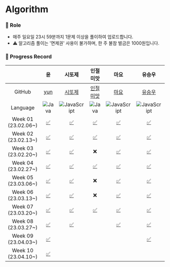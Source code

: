 # Algorithm

### 📍 Role

- 매주 일요일 23시 59분까지 1문제 이상을 풀이하여 업로드합니다.
- ⚠️ 알고리즘 풀이는 '면제권' 사용이 불가하며, 한 주 불참 벌금은 1000원입니다.

### 📍 Progress Record


|                        |                                                        윤                                                        |                                                               시또제                                                               |                                                                                                                   인절미맛                                                                                                                   |                                                                                           마요                                                                                           |                                                                            유승우                                                                            |                                                            취할준비생                                                            |                                                             Min                                                             |                                                                                   Jureamer                                                                                   |                                                                                    장종욱                                                                                    |                                                      YS                                                      |
| :-----------------------: | :----------------------------------------------------------------------------------------------------------------: | :----------------------------------------------------------------------------------------------------------------------------------: | :--------------------------------------------------------------------------------------------------------------------------------------------------------------------------------------------------------------------------------------------: | :----------------------------------------------------------------------------------------------------------------------------------------------------------------------------------------: | :------------------------------------------------------------------------------------------------------------------------------------------------------------: | :--------------------------------------------------------------------------------------------------------------------------------: | :----------------------------------------------------------------------------------------------------------------------------: | :-----------------------------------------------------------------------------------------------------------------------------------------------------------------------------: | :----------------------------------------------------------------------------------------------------------------------------------------------------------------------------: | :-------------------------------------------------------------------------------------------------------------: |
|         GitHub         |                                       [yun](https://github.com/yunji1201)                                       |                                               [시또제](https://github.com/leesiyun)                                               |                                                                                                  [인절미맛](https://awasteland.github.io/)                                                                                                  |                                                                            [마요](https://github.com/mayo516)                                                                            |                                                            [유승우](https://github.com/berenickt)                                                            |                                             [취할준비생](https://github.com/cyd5538)                                             |                                           [Min](https://github.com/Minju20200305)                                           |                                                                    [Jureamer](https://github.com/jureamer)                                                                    |                                                                    [장종욱](https://github.com/kowo1001)                                                                    |                                       [YS](https://github.com/yeongsik)                                       |
|        Language        |        ![Java](https://img.shields.io/badge/Java-ED8B00?style=for-the-badge&logo=openjdk&logoColor=white)        |    ![JavaScript](https://img.shields.io/badge/javascript-%23323330.svg?style=for-the-badge&logo=javascript&logoColor=%23F7DF1E)    |                                                                      ![Java](https://img.shields.io/badge/Java-ED8B00?style=for-the-badge&logo=openjdk&logoColor=white)                                                                      |                               ![JavaScript](https://img.shields.io/badge/javascript-%23323330.svg?style=for-the-badge&logo=javascript&logoColor=%23F7DF1E)                               |                 ![JavaScript](https://img.shields.io/badge/javascript-%23323330.svg?style=for-the-badge&logo=javascript&logoColor=%23F7DF1E)                 |   ![JavaScript](https://img.shields.io/badge/javascript-%23323330.svg?style=for-the-badge&logo=javascript&logoColor=%23F7DF1E)   | ![JavaScript](https://img.shields.io/badge/javascript-%23323330.svg?style=for-the-badge&logo=javascript&logoColor=%23F7DF1E) |                                    ![Python](https://img.shields.io/badge/python-3670A0?style=for-the-badge&logo=python&logoColor=ffdd54)                                    |                                    ![Python](https://img.shields.io/badge/python-3670A0?style=for-the-badge&logo=python&logoColor=ffdd54)                                    |      ![Java](https://img.shields.io/badge/Java-ED8B00?style=for-the-badge&logo=openjdk&logoColor=white)      |
| Week 01</br>(23.02.06~) |               [✅](https://github.com/get-into-the-coding-field/Algorithm/tree/main/%EC%9C%A4/w1)               | [✅](https://github.com/get-into-the-coding-field/Algorithm/blob/main/%EC%8B%9C%EB%98%90%EC%A0%9C/hackerRank/electronics-shop.mdx) |                                                   [✅](https://github.com/get-into-the-coding-field/Algorithm/blob/main/%EC%9D%B8%EC%A0%88%EB%AF%B8%EB%A7%9B/23-02_1%EC%A3%BC%EC%B0%A8.md)                                                   |                   [✅](https://github.com/get-into-the-coding-field/Algorithm/blob/main/%EB%A7%88%EC%9A%94/%EC%8A%A4%ED%83%9D%ED%81%90/%ED%94%84%EB%A6%B0%ED%84%B0.js)                   |                             [✅](https://github.com/get-into-the-coding-field/Algorithm/blob/main/유승우/week1_공주구하기-큐.js)                             | [✅](https://github.com/get-into-the-coding-field/Algorithm/tree/main/%EC%B7%A8%ED%95%A0%EC%A4%80%EB%B9%84%EC%83%9D/programmers) |                                                                                                                              |                [✅](https://github.com/get-into-the-coding-field/Algorithm/blob/main/%EC%A3%BC%EB%A6%AC%EB%A8%B8/2-2w/%EB%95%85%EB%94%B0%EB%A8%B9%EA%B8%B0.py)                |                           [✅](https://github.com/get-into-the-coding-field/Algorithm/blob/main/%EC%9E%A5%EC%A2%85%EC%9A%B1/bacjoon_countword.mdx)                           |                                                      ❌                                                      |
| Week 02</br>(23.02.13~) |          [✅](https://github.com/get-into-the-coding-field/Algorithm/tree/main/%EC%9C%A4/w2/emergency)          |           [✅](https://github.com/get-into-the-coding-field/Algorithm/tree/main/시또제/hackerRank/cats-and-a-mouse.mdx)           |                            [✅](https://github.com/get-into-the-coding-field/Algorithm/blob/main/%EC%9D%B8%EC%A0%88%EB%AF%B8%EB%A7%9B/%EC%95%8C%EA%B3%A0%EB%A6%AC%EC%A6%98/%EB%B0%B1%EC%A4%80/23-02-19-ag2.java)                            |                                       [✅](https://github.com/get-into-the-coding-field/Algorithm/tree/main/%EB%A7%88%EC%9A%94/%ED%95%B4%EC%8B%9C)                                       |                       [✅](https://github.com/get-into-the-coding-field/Algorithm/blob/main/유승우/week2_LRU-kakao-2-unshift-splie.js)                       |    [✅](https://github.com/get-into-the-coding-field/Algorithm/tree/main/%EC%B7%A8%ED%95%A0%EC%A4%80%EB%B9%84%EC%83%9D/11659)    |                                                                                                                              |        [✅](https://github.com/get-into-the-coding-field/Algorithm/blob/main/%EC%A3%BC%EB%A6%AC%EB%A8%B8/%EC%89%AC%EC%9A%B4%20%EC%B5%9C%EB%8B%A8%EA%B1%B0%EB%A6%AC.py)        |                         [✅](https://github.com/get-into-the-coding-field/Algorithm/blob/main/%EC%9E%A5%EC%A2%85%EC%9A%B1/programmers_ponketmon.mdx)                         | [✅](https://github.com/get-into-the-coding-field/Algorithm/tree/97ae2cefb2fd6030a0cde403fa6f4ce5c8229899/ys) |
| Week 03</br>(23.02.20~) |    [✅](https://github.com/get-into-the-coding-field/Algorithm/blob/main/%EC%9C%A4/w3/ballgame/BallGame.java)    |            [✅](https://github.com/get-into-the-coding-field/Algorithm/tree/main/시또제/hackerRank/picking-numbers.mdx)            |                                                                                                                      ❌                                                                                                                      |                                       [✅](https://github.com/get-into-the-coding-field/Algorithm/commit/086f115cd77bddc8b969ff7ecacde89f4ce8536e)                                       | [✅](https://github.com/get-into-the-coding-field/Algorithm/blob/main/%EC%9C%A0%EC%8A%B9%EC%9A%B0/week3_%EC%A1%B0%ED%95%A9%20%EA%B5%AC%ED%95%98%EA%B8%B0.js) |    [✅](https://github.com/get-into-the-coding-field/Algorithm/tree/main/%EC%B7%A8%ED%95%A0%EC%A4%80%EB%B9%84%EC%83%9D/11478)    |                                                                                                                              | [✅](https://github.com/get-into-the-coding-field/Algorithm/blob/main/%EC%A3%BC%EB%A6%AC%EB%A8%B8/2-3w/%EB%A1%A4%EC%BC%80%EC%9D%B4%ED%81%AC%20%EC%9E%90%EB%A5%B4%EA%B8%B0.py) |                      [✅](https://github.com/get-into-the-coding-field/Algorithm/blob/main/%EC%9E%A5%EC%A2%85%EC%9A%B1/leetcode/leetcode_substring.mdx)                      |                   [✅](https://github.com/get-into-the-coding-field/Algorithm/tree/main/ys)                   |
| Week 04</br>(23.02.27~) | [✅](https://github.com/get-into-the-coding-field/Algorithm/blob/main/%EC%9C%A4/w4/lengthSlice/LengthSlice.java) |            [✅](https://github.com/get-into-the-coding-field/Algorithm/tree/main/시또제/hackerRank/the-hurdle-race.mdx)            | [✅](https://github.com/get-into-the-coding-field/Algorithm/blob/main/%EC%9D%B8%EC%A0%88%EB%AF%B8%EB%A7%9B/%EC%95%8C%EA%B3%A0%EB%A6%AC%EC%A6%98/%EB%B0%B1%EC%A4%80/1%EC%B0%A8%EC%9B%90%20%EB%B0%B0%EC%97%B4(%EC%B5%9C%EB%8C%80%EA%B0%92).md) |          [✅](https://github.com/get-into-the-coding-field/Algorithm/blob/main/%EB%A7%88%EC%9A%94/%EA%B7%B8%EB%9E%98%ED%94%84/%EA%B0%80%EC%9E%A5%EB%A8%BC%EB%85%B8%EB%93%9C.js)          |                             [✅](https://github.com/get-into-the-coding-field/Algorithm/blob/main/유승우/week4_돌다리-건너기.js)                             |    [✅](https://github.com/get-into-the-coding-field/Algorithm/tree/main/%EC%B7%A8%ED%95%A0%EC%A4%80%EB%B9%84%EC%83%9D/1912)    |                                                                                                                              |          [✅](https://github.com/get-into-the-coding-field/Algorithm/blob/main/%EC%A3%BC%EB%A6%AC%EB%A8%B8/2-4w/%ED%9A%8C%EC%9D%98%EC%8B%A4%20%EB%B0%B0%EC%A0%95.py)          |      [✅](https://github.com/get-into-the-coding-field/Algorithm/blob/main/%EC%9E%A5%EC%A2%85%EC%9A%B1/programmers/player%20who%20did%20not%20finish%20the%20race.mdx)      |                                                      ❌                                                      |
| Week 05</br>(23.03.06~) | [✅](https://github.com/get-into-the-coding-field/Algorithm/blob/main/%EC%9C%A4/w5/competition/Competition.java) |          [✅](https://github.com/get-into-the-coding-field/Algorithm/tree/main/시또제/hackerRank/designer-pdf-viewer.mdx)          |                                                                                                                      ❌                                                                                                                      |                         [✅](https://github.com/get-into-the-coding-field/Algorithm/tree/main/%EB%A7%88%EC%9A%94/%ED%8C%8C%EC%9D%B4%EC%8D%AC%EA%B8%B0%EB%B3%B8)                         |                                [✅](https://github.com/get-into-the-coding-field/Algorithm/blob/main/유승우/week5-폰켓몬.js)                                |    [✅](https://github.com/get-into-the-coding-field/Algorithm/tree/main/%EC%B7%A8%ED%95%A0%EC%A4%80%EB%B9%84%EC%83%9D/1644)    |                                                                                                                              |   [✅](https://github.com/get-into-the-coding-field/Algorithm/blob/main/%EC%A3%BC%EB%A6%AC%EB%A8%B8/3-1w/%5B3%EC%B0%A8%5D%20%EB%B0%A9%EA%B8%88%20%EA%B7%B8%20%EA%B3%A1.py)   |                    [✅](https://github.com/get-into-the-coding-field/Algorithm/blob/main/%EC%9E%A5%EC%A2%85%EC%9A%B1/programmers/hash/phonebooklist.mdx)                    |          [✅](https://github.com/get-into-the-coding-field/Algorithm/blob/main/ys/boj/Boj2240.java)          |
| Week 06</br>(23.03.13~) |  [✅](https://github.com/get-into-the-coding-field/Algorithm/blob/main/%EC%9C%A4/w6/caesarCode/CaesarCode.java)  |           [✅](https://github.com/get-into-the-coding-field/Algorithm/tree/main/시또제/hackerRank/counting-valleys.mdx)           |                                                                                                                      ❌                                                                                                                      |                         [✅](https://github.com/get-into-the-coding-field/Algorithm/tree/main/%EB%A7%88%EC%9A%94/%ED%8C%8C%EC%9D%B4%EC%8D%AC%EA%B8%B0%EB%B3%B8)                         |                           [✅](https://github.com/get-into-the-coding-field/Algorithm/blob/main/유승우/week6_완주하지못한선수.js)                           |    [✅](https://github.com/get-into-the-coding-field/Algorithm/tree/main/%EC%B7%A8%ED%95%A0%EC%A4%80%EB%B9%84%EC%83%9D/2156)    |                                                                                                                              |                [✅](https://github.com/get-into-the-coding-field/Algorithm/blob/main/%EC%A3%BC%EB%A6%AC%EB%A8%B8/3-2w/2589.%20%EB%B3%B4%EB%AC%BC%EC%84%AC.py)                |                      [✅](https://github.com/get-into-the-coding-field/Algorithm/blob/main/%EC%9E%A5%EC%A2%85%EC%9A%B1/programmers/hash/Camouflage.mdx)                      |     [✅](https://github.com/get-into-the-coding-field/Algorithm/blob/main/ys/programmers/Prog12947.java)     |
| Week 07</br>(23.03.20~) |     [✅](https://github.com/get-into-the-coding-field/Algorithm/blob/main/%EC%9C%A4/w7/AlienDictionary.java)     |           [✅](https://github.com/get-into-the-coding-field/Algorithm/tree/main/시또제/hackerRank/between-two-sets.mdx)           |                                [✅](https://github.com/get-into-the-coding-field/Algorithm/blob/main/%EC%9D%B8%EC%A0%88%EB%AF%B8%EB%A7%9B/%EC%95%8C%EA%B3%A0%EB%A6%AC%EC%A6%98/%EB%B0%B1%EC%A4%80/3052.java)                                | [✅](https://github.com/get-into-the-coding-field/Algorithm/blob/main/%EB%A7%88%EC%9A%94/%EA%B8%B0%EB%B3%B8%EB%AC%B8%EC%A0%9C/%ED%94%BC%EC%9E%90%EB%82%98%EB%88%A0%EB%A8%B9%EA%B8%B0.py) |                               [✅](https://github.com/get-into-the-coding-field/Algorithm/blob/main/유승우/week7_기능개발.js)                               |    [✅](https://github.com/get-into-the-coding-field/Algorithm/tree/main/%EC%B7%A8%ED%95%A0%EC%A4%80%EB%B9%84%EC%83%9D/1931)    |                                                                                                                              |                     [✅](https://github.com/get-into-the-coding-field/Algorithm/blob/main/%EC%A3%BC%EB%A6%AC%EB%A8%B8/3-3w/1238.%20%ED%8C%8C%ED%8B%B0.py)                     |     [✅](https://github.com/get-into-the-coding-field/Algorithm/blob/main/%EC%9E%A5%EC%A2%85%EC%9A%B1/programmers/stack%26que/%EA%B8%B0%EB%8A%A5%EA%B0%9C%EB%B0%9C.mdx)     |                                                                                                              |
| Week 08</br>(23.03.27~) |        [✅](https://github.com/get-into-the-coding-field/Algorithm/blob/main/%EC%9C%A4/w8/LifeBoat.java)        |            [✅](https://github.com/get-into-the-coding-field/Algorithm/tree/main/시또제/hackerRank/a-very-big-sum.mdx)            |                                                                                                                                                                                                                                              |       [✅](https://github.com/get-into-the-coding-field/Algorithm/blob/main/%EB%A7%88%EC%9A%94/%EA%B7%B8%EB%A6%AC%EB%94%94/%ED%81%B0%20%EC%88%98%EC%9D%98%20%EB%B2%95%EC%B9%99.py)       |                        [✅](https://github.com/get-into-the-coding-field/Algorithm/blob/main/유승우/week8_level-3_이중우선순위큐.js)                        |    [✅](https://github.com/get-into-the-coding-field/Algorithm/tree/main/%EC%B7%A8%ED%95%A0%EC%A4%80%EB%B9%84%EC%83%9D/1339)    |                                                                                                                              |                     [✅](https://github.com/get-into-the-coding-field/Algorithm/blob/main/%EC%A3%BC%EB%A6%AC%EB%A8%B8/4-1w/2234.%20%EC%84%B1%EA%B3%BD.py)                     | [✅](https://github.com/get-into-the-coding-field/Algorithm/blob/main/%EC%9E%A5%EC%A2%85%EC%9A%B1/programmers/stack%26que/%EC%98%AC%EB%B0%94%EB%A5%B8%EA%B4%84%ED%98%B8.mdx) |                                                                                                              |
| Week 09</br>(23.04.03~) |                                                      [✅]()                                                      |                                                                                                                                    |                                                                                                                                                                                                                                              |                                                                                                                                                                                          |   [✅](https://github.com/get-into-the-coding-field/Algorithm/blob/main/%EC%9C%A0%EC%8A%B9%EC%9A%B0/week9_level-2_%EA%B0%80%EC%9E%A5%ED%81%B0%EC%88%98.js)   |                 [✅](https://github.com/get-into-the-coding-field/Algorithm/tree/main/%EC%B7%A8%ED%95%A0%EC%A4%80%EB%B9%84%EC%83%9D/1449)                                                                                                               |                                                                                                                              |                                                                                                                                                                              |                                                                                                                                                                              |                                                                                                              |
| Week 10</br>(23.04.10~) |                                                      [✅]()                                                      |                                                                                                                                    |                                                                                                                                                                                                                                              |                                                                                                                                                                                          |                                                                                                                                                              |                                                                                                                                  |                                                                                                                              |                                                                                                                                                                              |                                                                                                                                                                              |                                                                                                              |

